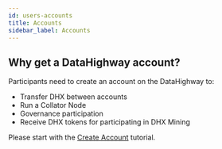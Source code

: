 ```yaml
---
id: users-accounts
title: Accounts
sidebar_label: Accounts
---
```


## Why get a DataHighway account? 

Participants need to create an account on the DataHighway to:

* Transfer DHX between accounts
* Run a Collator Node
* Governance participation
* Receive DHX tokens for participating in DHX Mining

Please start with the [Create Account](tutorials/tutorials-accounts-create-account.md) tutorial.



